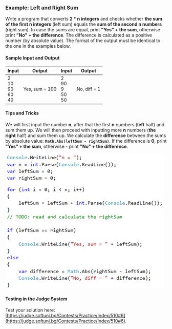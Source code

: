 ### Example: Left and Right Sum

Write a program that converts **2 \* n integers** and checks whether **the sum of the first n integers** (left sum) equals the **sum of the second n numbers** (right sum). In case the sums are equal, print **"Yes" + the sum**, otherwise print **"No" + the difference**. The difference is calculated as a positive number (by absolute value). The format of the output must be identical to the one in the examples below.

#### Sample Input and Output

| Input | Output | Input | Output |
| --- | --- | --- | --- | 
| 2<br>10<br>90<br>60<br>40 | Yes, sum = 100 | 2<br>90<br>9<br>50<br>50 | No, diff = 1 |

#### Tips and Tricks

We will first input the number **n**, after that the first **n** numbers (**left** half) and sum them up. We will then proceed with inputting more **n** numbers (**the right** half) and sum them up. We calculate the **difference** between the sums by absolute value: **`Math.Abs(leftSum - rightSum)`**. If the difference is **0**, print **"Yes" + the sum**, otherwise - print **"No" + the difference**.

![](/assets/chapter-5-images/07.Left-and-right-sum-01.png)

#### Testing in the Judge System

Test your solution here: [https://judge.softuni.bg/Contests/Practice/Index/510#6](https://judge.softuni.bg/Contests/Practice/Index/510#6).
